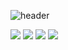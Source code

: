 ![header](https://capsule-render.vercel.app/api?type=waving&color=auto&height=300&section=header&text=Gyeong%20Ho&fontSize=90)

<img src="https://img.shields.io/badge/Java-blue?style=flat-square&logo=java&logoColor=white"/></a>
<img src="https://img.shields.io/badge/Python-informational?style=flat-square&logo=Pyhton&logoColor=white"/></a>
<img src="https://img.shields.io/badge/JavaScript-orange?style=flat-square&logo=JavaScript&logoColor=white"/></a>
<img src="https://img.shields.io/badge/Css-informational?style=flat-square&logo=Css&logoColor=white"/></a>
